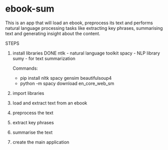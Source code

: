 # ebook-sum

This is an app that will load an ebook, preprocess its text and performs natural language processing tasks like extracting key phrases, summarising text and generating insight about the content.

STEPS

1. install libraries DONE
   ntlk - natural language toolkit
   spacy - NLP library
   sumy - for text summarization

      Commands:
      - pip install nltk spacy gensim beautifulsoup4
      - python -m spacy download en_core_web_sm


2. import libraries

3. load and extract text from an ebook

4. preprocess the text

5. extract key phrases

6. summarise the text

7. create the main application

